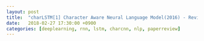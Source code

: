 ```yaml
---
layout: post
title:  "charLSTM[1] Character Aware Neural Language Model(2016) - Review"
date:   2018-02-27 17:30:00 +0900
categories: [deeplearning, rnn, lstm, charcnn, nlp, paperreview]
---
```

